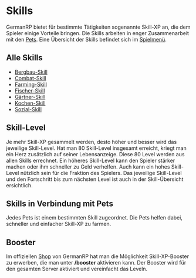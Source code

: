 # Skills 

GermanRP bietet für bestimmte Tätigkeiten sogenannte Skill-XP an, die dem Spieler einige Vorteile bringen. Die Skills arbeiten in enger Zusammenarbeit mit den [Pets](../../pages/pets/allgemein.md).
Eine Übersicht der Skills befindet sich im [Spielmenü](../../pages/allgemein/spielmenü.md).

## Alle Skills

* [Bergbau-Skill](bergbau.md)
* [Combat-Skill](combat.md)
* [Farming-Skill](farming.md)
* [Fischer-Skill](fischer.md)
* [Gärtner-Skill](gärtner.md)
* [Kochen-Skill](kochen.md)
* [Sozial-Skill](social.md)

## Skill-Level 

Je mehr Skill-XP gesammelt werden, desto höher und besser wird das jeweilige Skill-Level. Hat man 80 Skill-Level insgesamt erreicht, kriegt man ein Herz zusätzlich auf seiner Lebensanzeige. Diese 80 Level werden aus allen Skills errechnet.
Ein höheres Skill-Level kann den Spieler stärker machen oder ihm schneller zu Geld verhelfen. Auch kann ein hohes Skill-Level nützlich sein für die Fraktion des Spielers.
Das jeweilige Skill-Level und den Fortschritt bis zum nächsten Level ist auch in der Skill-Übersicht ersichtlich. 

## Skills in Verbindung mit Pets 

Jedes Pets ist einem bestimmten Skill zugeordnet. Die Pets helfen dabei, schneller und einfacher Skill-XP zu farmen.

## Booster 

Im offiziellen [Shop](https://germanrpofficial.tebex.io) von GermanRP hat man die Möglichkeit Skill-XP-Booster zu erwerben, die man unter **/booster** aktivieren kann. Der Booster wird für den gesamten Server aktiviert und vereinfacht das Leveln.


